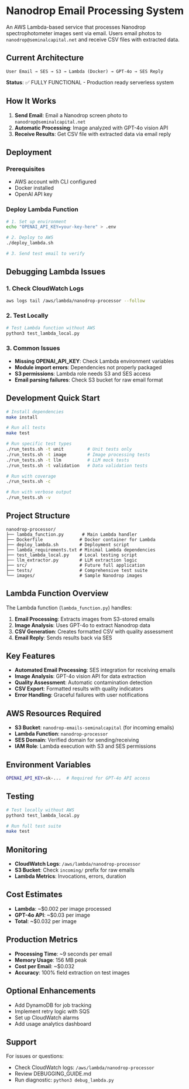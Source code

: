 # Nanodrop Email Processing System

An AWS Lambda-based service that processes Nanodrop spectrophotometer images sent via email. Users email photos to `nanodrop@seminalcapital.net` and receive CSV files with extracted data.

## Current Architecture

```
User Email → SES → S3 → Lambda (Docker) → GPT-4o → SES Reply
```

**Status**: ✅ FULLY FUNCTIONAL - Production ready serverless system

## How It Works

1. **Send Email**: Email a Nanodrop screen photo to `nanodrop@seminalcapital.net`
2. **Automatic Processing**: Image analyzed with GPT-4o vision API
3. **Receive Results**: Get CSV file with extracted data via email reply

## Deployment

### Prerequisites
- AWS account with CLI configured
- Docker installed
- OpenAI API key

### Deploy Lambda Function

```bash
# 1. Set up environment
echo "OPENAI_API_KEY=your-key-here" > .env

# 2. Deploy to AWS
./deploy_lambda.sh

# 3. Send test email to verify
```

## Debugging Lambda Issues

### 1. Check CloudWatch Logs
```bash
aws logs tail /aws/lambda/nanodrop-processor --follow
```

### 2. Test Locally
```bash
# Test Lambda function without AWS
python3 test_lambda_local.py
```

### 3. Common Issues
- **Missing OPENAI_API_KEY**: Check Lambda environment variables
- **Module import errors**: Dependencies not properly packaged
- **S3 permissions**: Lambda role needs S3 and SES access
- **Email parsing failures**: Check S3 bucket for raw email format

## Development Quick Start

```bash
# Install dependencies
make install

# Run all tests
make test

# Run specific test types
./run_tests.sh -t unit         # Unit tests only
./run_tests.sh -t image        # Image processing tests
./run_tests.sh -t llm          # LLM mock tests
./run_tests.sh -t validation   # Data validation tests

# Run with coverage
./run_tests.sh -c

# Run with verbose output
./run_tests.sh -v
```

## Project Structure

```
nanodrop-processor/
├── lambda_function.py       # Main Lambda handler
├── Dockerfile              # Docker container for Lambda
├── deploy_lambda.sh        # Deployment script
├── lambda_requirements.txt # Minimal Lambda dependencies
├── test_lambda_local.py    # Local testing script
├── llm_extractor.py        # LLM extraction logic
├── src/                    # Future full application
├── tests/                  # Comprehensive test suite
└── images/                 # Sample Nanodrop images
```

## Lambda Function Overview

The Lambda function (`lambda_function.py`) handles:
1. **Email Processing**: Extracts images from S3-stored emails
2. **Image Analysis**: Uses GPT-4o to extract Nanodrop data
3. **CSV Generation**: Creates formatted CSV with quality assessment
4. **Email Reply**: Sends results back via SES

## Key Features

- **Automated Email Processing**: SES integration for receiving emails
- **Image Analysis**: GPT-4o vision API for data extraction
- **Quality Assessment**: Automatic contamination detection
- **CSV Export**: Formatted results with quality indicators
- **Error Handling**: Graceful failures with user notifications

## AWS Resources Required

- **S3 Bucket**: `nanodrop-emails-seminalcapital` (for incoming emails)
- **Lambda Function**: `nanodrop-processor`
- **SES Domain**: Verified domain for sending/receiving
- **IAM Role**: Lambda execution with S3 and SES permissions

## Environment Variables

```bash
OPENAI_API_KEY=sk-...  # Required for GPT-4o API access
```

## Testing

```bash
# Test locally without AWS
python3 test_lambda_local.py

# Run full test suite
make test
```

## Monitoring

- **CloudWatch Logs**: `/aws/lambda/nanodrop-processor`
- **S3 Bucket**: Check `incoming/` prefix for raw emails
- **Lambda Metrics**: Invocations, errors, duration

## Cost Estimates

- **Lambda**: ~$0.002 per image processed
- **GPT-4o API**: ~$0.03 per image
- **Total**: ~$0.032 per image

## Production Metrics

- **Processing Time**: ~9 seconds per email
- **Memory Usage**: 156 MB peak
- **Cost per Email**: ~$0.032
- **Accuracy**: 100% field extraction on test images

## Optional Enhancements

- Add DynamoDB for job tracking  
- Implement retry logic with SQS
- Set up CloudWatch alarms
- Add usage analytics dashboard

## Support

For issues or questions:
- Check CloudWatch logs: `/aws/lambda/nanodrop-processor`
- Review DEBUGGING_GUIDE.md  
- Run diagnostic: `python3 debug_lambda.py`